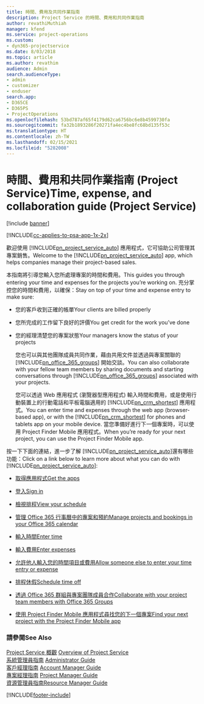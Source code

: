 ```yaml
---
title: 時間、費用及共同作業指南
description: Project Service 的時間、費用和共同作業指南
author: revathiMuthiah
manager: kfend
ms.service: project-operations
ms.custom:
- dyn365-projectservice
ms.date: 8/03/2018
ms.topic: article
ms.author: revathim
audience: Admin
search.audienceType:
- admin
- customizer
- enduser
search.app:
- D365CE
- D365PS
- ProjectOperations
ms.openlocfilehash: 53bd787af65f4179d62ca6756bc6e8b4599730fa
ms.sourcegitcommit: fa32b1893286f20271fa4ec4be8fc68bd135f53c
ms.translationtype: HT
ms.contentlocale: zh-TW
ms.lasthandoff: 02/15/2021
ms.locfileid: "5282008"
---
```

# <a name="time-expense-and-collaboration-guide-project-service"></a><span data-ttu-id="568aa-103">時間、費用和共同作業指南 (Project Service)</span><span class="sxs-lookup"><span data-stu-id="568aa-103">Time, expense, and collaboration guide (Project Service)</span></span>

[!include [banner](../includes/psa-now-project-operations.md)]

[!INCLUDE[cc-applies-to-psa-app-1x-2x](../includes/cc-applies-to-psa-app-1x-2x.md)]

<span data-ttu-id="568aa-104">歡迎使用 [!INCLUDE[pn_project_service_auto](../includes/pn-project-service-auto.md)] 應用程式，它可協助公司管理其專案銷售。</span><span class="sxs-lookup"><span data-stu-id="568aa-104">Welcome to the [!INCLUDE[pn_project_service_auto](../includes/pn-project-service-auto.md)] app, which helps companies manage their project-based sales.</span></span> 
  
 <span data-ttu-id="568aa-105">本指南將引導您輸入您所處理專案的時間和費用。</span><span class="sxs-lookup"><span data-stu-id="568aa-105">This guides you through entering your time and expenses for the projects you’re working on.</span></span> <span data-ttu-id="568aa-106">充分掌控您的時間和費用，以確保：</span><span class="sxs-lookup"><span data-stu-id="568aa-106">Stay on top of your time and expense entry to make sure:</span></span>  
  
- <span data-ttu-id="568aa-107">您的客戶收到正確的帳單</span><span class="sxs-lookup"><span data-stu-id="568aa-107">Your clients are billed properly</span></span>  
  
- <span data-ttu-id="568aa-108">您所完成的工作留下良好的評價</span><span class="sxs-lookup"><span data-stu-id="568aa-108">You get credit for the work you’ve done</span></span>  
  
- <span data-ttu-id="568aa-109">您的經理清楚您的專案狀態</span><span class="sxs-lookup"><span data-stu-id="568aa-109">Your managers know the status of your projects</span></span>  
  
  <span data-ttu-id="568aa-110">您也可以與其他團隊成員共同作業，藉由共用文件並透過與專案關聯的 [!INCLUDE[pn_office_365_groups](../includes/pn-office-365-groups.md)] 開始交談。</span><span class="sxs-lookup"><span data-stu-id="568aa-110">You can also collaborate with your fellow team members by sharing documents and starting conversations through [!INCLUDE[pn_office_365_groups](../includes/pn-office-365-groups.md)] associated with your projects.</span></span>  
  
  <span data-ttu-id="568aa-111">您可以透過 Web 應用程式 (瀏覽器型應用程式) 輸入時間和費用，或是使用行動裝置上的行動電話和平板電腦適用的 [!INCLUDE[pn_crm_shortest](../includes/pn-crm-shortest.md)] 應用程式。</span><span class="sxs-lookup"><span data-stu-id="568aa-111">You can enter time and expenses through the web app (browser-based app), or with the [!INCLUDE[pn_crm_shortest](../includes/pn-crm-shortest.md)] for phones and tablets app on your mobile device.</span></span> <span data-ttu-id="568aa-112">當您準備好進行下一個專案時，可以使用 Project Finder Mobile 應用程式。</span><span class="sxs-lookup"><span data-stu-id="568aa-112">When you’re ready for your next project, you can use the Project Finder Mobile app.</span></span>  
  
<span data-ttu-id="568aa-113">按一下下面的連結，進一步了解 [!INCLUDE[pn_project_service_auto](../includes/pn-project-service-auto.md)]還有哪些功能：</span><span class="sxs-lookup"><span data-stu-id="568aa-113">Click on a link below to learn more about what you can do with [!INCLUDE[pn_project_service_auto](../includes/pn-project-service-auto.md)]:</span></span>  
  
-   [<span data-ttu-id="568aa-114">取得應用程式</span><span class="sxs-lookup"><span data-stu-id="568aa-114">Get the apps</span></span>](../psa/get-apps.md)  
  
-   [<span data-ttu-id="568aa-115">登入</span><span class="sxs-lookup"><span data-stu-id="568aa-115">Sign in</span></span>](../psa/sign-in.md)  
  
-   [<span data-ttu-id="568aa-116">檢視排程</span><span class="sxs-lookup"><span data-stu-id="568aa-116">View your schedule</span></span>](../psa/view-schedule.md)  
  
-   [<span data-ttu-id="568aa-117">管理 Office 365 行事曆中的專案和預約</span><span class="sxs-lookup"><span data-stu-id="568aa-117">Manage projects and bookings in your Office 365 calendar</span></span>](../psa/manage-project-bookings-office-365-calendar.md)  
  
-   [<span data-ttu-id="568aa-118">輸入時間</span><span class="sxs-lookup"><span data-stu-id="568aa-118">Enter time</span></span>](../psa/enter-time.md)  
  
-   [<span data-ttu-id="568aa-119">輸入費用</span><span class="sxs-lookup"><span data-stu-id="568aa-119">Enter expenses</span></span>](../psa/enter-expenses.md)  
  
-   [<span data-ttu-id="568aa-120">允許他人輸入您的時間項目或費用</span><span class="sxs-lookup"><span data-stu-id="568aa-120">Allow someone else to enter your time entry or expense</span></span>](../psa/allow-someone-else-enter-time-entry-expense.md)  
  
-   [<span data-ttu-id="568aa-121">排程休假</span><span class="sxs-lookup"><span data-stu-id="568aa-121">Schedule time off</span></span>](../psa/schedule-time-off.md)  
  
-   [<span data-ttu-id="568aa-122">透過 Office 365 群組與專案團隊成員合作</span><span class="sxs-lookup"><span data-stu-id="568aa-122">Collaborate with your project team members with Office 365 Groups</span></span>](../psa/collaborate-project-team-members-office-365-groups.md)  
  
-   [<span data-ttu-id="568aa-123">使用 Project Finder Mobile 應用程式尋找您的下一個專案</span><span class="sxs-lookup"><span data-stu-id="568aa-123">Find your next project with the Project Finder Mobile app</span></span>](../psa/find-next-project-finder-mobile-app.md)  
  
### <a name="see-also"></a><span data-ttu-id="568aa-124">請參閱</span><span class="sxs-lookup"><span data-stu-id="568aa-124">See Also</span></span>  
 <span data-ttu-id="568aa-125">[Project Service 概觀](../psa/overview.md) </span><span class="sxs-lookup"><span data-stu-id="568aa-125">[Overview of Project Service](../psa/overview.md) </span></span>  
 <span data-ttu-id="568aa-126">[系統管理員指南](../psa/admin-guide.md) </span><span class="sxs-lookup"><span data-stu-id="568aa-126">[Administrator Guide](../psa/admin-guide.md) </span></span>  
 <span data-ttu-id="568aa-127">[客戶經理指南](../psa/account-manager-guide.md) </span><span class="sxs-lookup"><span data-stu-id="568aa-127">[Account Manager Guide](../psa/account-manager-guide.md) </span></span>  
 <span data-ttu-id="568aa-128">[專案經理指南](../psa/project-manager-guide.md) </span><span class="sxs-lookup"><span data-stu-id="568aa-128">[Project Manager Guide](../psa/project-manager-guide.md) </span></span>  
 [<span data-ttu-id="568aa-129">資源管理員指南</span><span class="sxs-lookup"><span data-stu-id="568aa-129">Resource Manager Guide</span></span>](../psa/resource-manager-guide.md)   


[!INCLUDE[footer-include](../includes/footer-banner.md)]